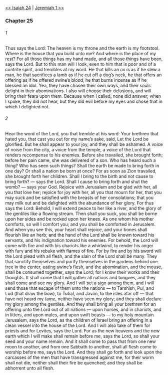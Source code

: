 [<< Isaiah 24](Isaiah%2024)  |  [Jeremiah 1 >>](Jeremiah%201)

### Chapter 25
###### 1
Thus says the Lord: The heaven is my throne and the earth is my footstool. Where is the house that you build unto me? And where is the place of my rest? For all those things has my hand made, and all those things have been, says the Lord. But to this man will I look, even to him that is poor and of a contrite spirit, and trembles at my word. He that kills an ox is as if he slew a man, he that sacrifices a lamb as if he cut off a dog’s neck, he that offers an offering as if he offered swine’s blood, he that burns incense as if he blessed an idol. Yea, they have chosen their own ways, and their souls delight in their abominations. I also will choose their delusions, and will bring their fears upon them. Because when I called, none did answer; when I spoke, they did not hear, but they did evil before my eyes and chose that in which I delighted not.

###### 2
Hear the word of the Lord, you that tremble at his word: Your brethren that hated you, that cast you out for my name’s sake, said, Let the Lord be glorified. But he shall appear to your joy, and they shall be ashamed. A voice of noise from the city, a voice from the temple, a voice of the Lord that renders recompense to his enemies. Before she travailed, she brought forth; before her pain came, she was delivered of a son. Who has heard such a thing? Who has seen such things? Shall the earth be made to bring forth in one day? Or shall a nation be born at once? For as soon as Zion travailed, she brought forth her children. Shall I bring to the birth and not cause to bring forth? — says the Lord. Shall I cause to bring forth and shut the womb? — says your God. Rejoice with Jerusalem and be glad with her, all you that love her; rejoice for joy with her, all you that mourn for her, that you may suck and be satisfied with the breasts of her consolations; that you may milk out and be delighted with the abundance of her glory. For thus says the Lord: Behold, I will extend peace to her like a river, and the glory of the gentiles like a flowing stream. Then shall you suck, you shall be borne upon her sides and be rocked upon her knees. As one whom his mother comforts, so will I comfort you; and you shall be comforted in Jerusalem. And when you see this, your heart shall rejoice, and your bones shall flourish like an herb; and the hand of the Lord shall be known toward his servants, and his indignation toward his enemies. For behold, the Lord will come with fire and with his chariots like a whirlwind, to render his anger with fury and his rebuke with flames of fire. For by fire and by his sword will the Lord plead with all flesh, and the slain of the Lord shall be many. They that sanctify themselves and purify themselves in the gardens behind one tree in the center, eating swine’s flesh, and the abomination, and the mouse, shall be consumed together, says the Lord; for I know their works and their thoughts. It shall come that I will gather all nations and tongues, and they shall come and see my glory. And I will set a sign among them, and I will send those that escape of them unto the nations — to Tarshish, Pul, and Lud (that draw the bow), to Tubal, and Javan, to the isles afar off — that have not heard my fame, neither have seen my glory; and they shall declare my glory among the gentiles. And they shall bring all your brethren for an offering unto the Lord out of all nations — upon horses, and in chariots, and in litters, and upon mules, and upon swift beasts — to my holy mountain Jerusalem, says the Lord, as the children of Israel bring an offering in a clean vessel into the house of the Lord. And I will also take of them for priests and for Levites, says the Lord. For as the new heavens and the new earth which I will make shall remain before me, says the Lord, so shall your seed and your name remain. And it shall come to pass that from one new moon to another, and from one Sabbath to another, shall all flesh come to worship before me, says the Lord. And they shall go forth and look upon the carcasses of the men that have transgressed against me, for their worm shall not die, neither shall their fire be quenched; and they shall be abhorrent unto all flesh.